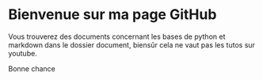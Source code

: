 Bienvenue sur ma page GitHub
============================

Vous trouverez des documents concernant les bases de python et markdown dans le dossier document, biensûr cela ne vaut pas les tutos sur youtube.

Bonne chance
